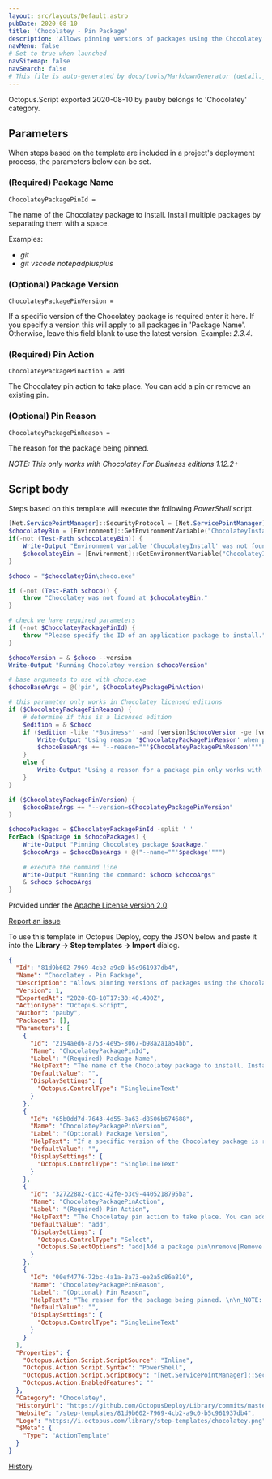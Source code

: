 ```yaml
---
layout: src/layouts/Default.astro
pubDate: 2020-08-10
title: 'Chocolatey - Pin Package'
description: 'Allows pinning versions of packages using the Chocolatey package manager.'
navMenu: false
# Set to true when launched
navSitemap: false
navSearch: false
# This file is auto-generated by docs/tools/MarkdownGenerator (detail.js)
---
```


Octopus.Script exported 2020-08-10 by pauby belongs to 'Chocolatey' category.

## Parameters

When steps based on the template are included in a project's deployment process, the parameters below can be set.


<div class="param">

### (Required) Package Name

`ChocolateyPackagePinId = `

The name of the Chocolatey package to install. Install multiple packages by separating them with a space.

Examples:

* _git_
* _git_ _vscode_ _notepadplusplus_

</div>
        
<div class="param">

### (Optional) Package Version

`ChocolateyPackagePinVersion = `

If a specific version of the Chocolatey package is required enter it here. If you specify a version this will apply to all packages in 'Package Name'. Otherwise, leave this field blank to use the latest version. Example: _2.3.4_.

</div>
        
<div class="param">

### (Required) Pin Action

`ChocolateyPackagePinAction = add`

The Chocolatey pin action to take place. You can add a pin or remove an existing pin.

</div>
        
<div class="param">

### (Optional) Pin Reason

`ChocolateyPackagePinReason = `

The reason for the package being pinned. 

_NOTE: This only works with Chocolatey For Business editions 1.12.2+_

</div>
        

## Script body

Steps based on this template will execute the following *PowerShell* script.

```powershell
[Net.ServicePointManager]::SecurityProtocol = [Net.ServicePointManager]::SecurityProtocol -bor [Net.SecurityProtocolType]::Tls12
$chocolateyBin = [Environment]::GetEnvironmentVariable("ChocolateyInstall", "Machine") + "\bin"
if(-not (Test-Path $chocolateyBin)) {
    Write-Output "Environment variable 'ChocolateyInstall' was not found in the system variables. Attempting to find it in the user variables..."
    $chocolateyBin = [Environment]::GetEnvironmentVariable("ChocolateyInstall", "User") + "\bin"
}

$choco = "$chocolateyBin\choco.exe"

if (-not (Test-Path $choco)) {
    throw "Chocolatey was not found at $chocolateyBin."
}

# check we have required parameters
if (-not $ChocolateyPackagePinId) {
    throw "Please specify the ID of an application package to install."
}

$chocoVersion = & $choco --version
Write-Output "Running Chocolatey version $chocoVersion"

# base arguments to use with choco.exe
$chocoBaseArgs = @('pin', $ChocolateyPackagePinAction)

# this parameter only works in Chocolatey licensed editions
if ($ChocolateyPackagePinReason) {
 	# determine if this is a licensed edition
	$edition = & $choco
    if ($edition -like '*Business*' -and [version]$chocoVersion -ge [version]'1.12.2') {
    	Write-Output "Using reason '$ChocolateyPackagePinReason' when pinning packages."
    	$chocoBaseArgs += "--reason=""'$ChocolateyPackagePinReason'"""
    }
	else {
    	Write-Output "Using a reason for a package pin only works with Chocolatey For Business licensed editions. Ignoring the pin reason '$ChocolateyPackagePinReason'."
	}
}

if ($ChocolateyPackagePinVersion) {
	$chocoBaseArgs += "--version=$ChocolateyPackagePinVersion"
}

$chocoPackages = $ChocolateyPackagePinId -split ' '
ForEach ($package in $chocoPackages) {
	Write-Output "Pinning Chocolatey package $package."
    $chocoArgs = $chocoBaseArgs + @("--name=""'$package'""")
    
    # execute the command line
	Write-Output "Running the command: $choco $chocoArgs"
	& $choco $chocoArgs
}
```

Provided under the [Apache License version 2.0](https://github.com/OctopusDeploy/Library/blob/master/LICENSE.txt).

[Report an issue](https://github.com/OctopusDeploy/Library/issues/new?assignees=&labels=&projects=&template=bug-report.yml&title=Issue%20with%20Chocolatey%20-%20Pin%20Package&step-template=Chocolatey%20-%20Pin%20Package)

<div class="get-json">

To use this template in Octopus Deploy, copy the JSON below and paste it into the **Library → Step templates → Import** dialog.

```json
{
  "Id": "81d9b602-7969-4cb2-a9c0-b5c961937db4",
  "Name": "Chocolatey - Pin Package",
  "Description": "Allows pinning versions of packages using the Chocolatey package manager.",
  "Version": 1,
  "ExportedAt": "2020-08-10T17:30:40.400Z",
  "ActionType": "Octopus.Script",
  "Author": "pauby",
  "Packages": [],
  "Parameters": [
    {
      "Id": "2194aed6-a753-4e95-8067-b98a2a1a54bb",
      "Name": "ChocolateyPackagePinId",
      "Label": "(Required) Package Name",
      "HelpText": "The name of the Chocolatey package to install. Install multiple packages by separating them with a space.\n\nExamples:\n\n* _git_\n* _git_ _vscode_ _notepadplusplus_",
      "DefaultValue": "",
      "DisplaySettings": {
        "Octopus.ControlType": "SingleLineText"
      }
    },
    {
      "Id": "65b0dd7d-7643-4d55-8a63-d8506b674688",
      "Name": "ChocolateyPackagePinVersion",
      "Label": "(Optional) Package Version",
      "HelpText": "If a specific version of the Chocolatey package is required enter it here. If you specify a version this will apply to all packages in 'Package Name'. Otherwise, leave this field blank to use the latest version. Example: _2.3.4_.",
      "DefaultValue": "",
      "DisplaySettings": {
        "Octopus.ControlType": "SingleLineText"
      }
    },
    {
      "Id": "32722882-c1cc-42fe-b3c9-4405218795ba",
      "Name": "ChocolateyPackagePinAction",
      "Label": "(Required) Pin Action",
      "HelpText": "The Chocolatey pin action to take place. You can add a pin or remove an existing pin.",
      "DefaultValue": "add",
      "DisplaySettings": {
        "Octopus.ControlType": "Select",
        "Octopus.SelectOptions": "add|Add a package pin\nremove|Remove an existing package pin"
      }
    },
    {
      "Id": "00ef4776-72bc-4a1a-8a73-ee2a5c86a810",
      "Name": "ChocolateyPackagePinReason",
      "Label": "(Optional) Pin Reason",
      "HelpText": "The reason for the package being pinned. \n\n_NOTE: This only works with Chocolatey For Business editions 1.12.2+_",
      "DefaultValue": "",
      "DisplaySettings": {
        "Octopus.ControlType": "SingleLineText"
      }
    }
  ],
  "Properties": {
    "Octopus.Action.Script.ScriptSource": "Inline",
    "Octopus.Action.Script.Syntax": "PowerShell",
    "Octopus.Action.Script.ScriptBody": "[Net.ServicePointManager]::SecurityProtocol = [Net.ServicePointManager]::SecurityProtocol -bor [Net.SecurityProtocolType]::Tls12\n$chocolateyBin = [Environment]::GetEnvironmentVariable(\"ChocolateyInstall\", \"Machine\") + \"\\bin\"\nif(-not (Test-Path $chocolateyBin)) {\n    Write-Output \"Environment variable 'ChocolateyInstall' was not found in the system variables. Attempting to find it in the user variables...\"\n    $chocolateyBin = [Environment]::GetEnvironmentVariable(\"ChocolateyInstall\", \"User\") + \"\\bin\"\n}\n\n$choco = \"$chocolateyBin\\choco.exe\"\n\nif (-not (Test-Path $choco)) {\n    throw \"Chocolatey was not found at $chocolateyBin.\"\n}\n\n# check we have required parameters\nif (-not $ChocolateyPackagePinId) {\n    throw \"Please specify the ID of an application package to install.\"\n}\n\n$chocoVersion = & $choco --version\nWrite-Output \"Running Chocolatey version $chocoVersion\"\n\n# base arguments to use with choco.exe\n$chocoBaseArgs = @('pin', $ChocolateyPackagePinAction)\n\n# this parameter only works in Chocolatey licensed editions\nif ($ChocolateyPackagePinReason) {\n \t# determine if this is a licensed edition\n\t$edition = & $choco\n    if ($edition -like '*Business*' -and [version]$chocoVersion -ge [version]'1.12.2') {\n    \tWrite-Output \"Using reason '$ChocolateyPackagePinReason' when pinning packages.\"\n    \t$chocoBaseArgs += \"--reason=\"\"'$ChocolateyPackagePinReason'\"\"\"\n    }\n\telse {\n    \tWrite-Output \"Using a reason for a package pin only works with Chocolatey For Business licensed editions. Ignoring the pin reason '$ChocolateyPackagePinReason'.\"\n\t}\n}\n\nif ($ChocolateyPackagePinVersion) {\n\t$chocoBaseArgs += \"--version=$ChocolateyPackagePinVersion\"\n}\n\n$chocoPackages = $ChocolateyPackagePinId -split ' '\nForEach ($package in $chocoPackages) {\n\tWrite-Output \"Pinning Chocolatey package $package.\"\n    $chocoArgs = $chocoBaseArgs + @(\"--name=\"\"'$package'\"\"\")\n    \n    # execute the command line\n\tWrite-Output \"Running the command: $choco $chocoArgs\"\n\t& $choco $chocoArgs\n}",
    "Octopus.Action.EnabledFeatures": ""
  },
  "Category": "Chocolatey",
  "HistoryUrl": "https://github.com/OctopusDeploy/Library/commits/master/step-templates//opt/buildagent/work/75443764cd38076d/step-templates/chocolatey-pin-package.json",
  "Website": "/step-templates/81d9b602-7969-4cb2-a9c0-b5c961937db4",
  "Logo": "https://i.octopus.com/library/step-templates/chocolatey.png",
  "$Meta": {
    "Type": "ActionTemplate"
  }
}
```

[History](https://github.com/OctopusDeploy/Library/commits/master/step-templates/https://github.com/OctopusDeploy/Library/commits/master/step-templates//opt/buildagent/work/75443764cd38076d/step-templates/chocolatey-pin-package.json)

</div>
